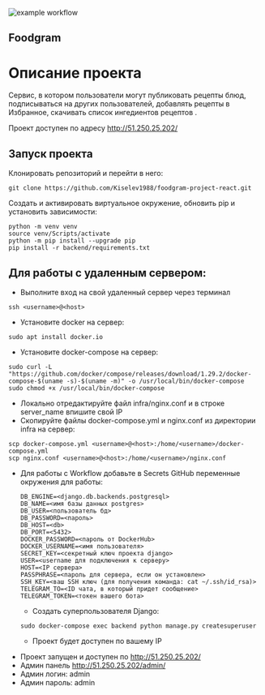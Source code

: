 ![example workflow](https://github.com/Kiselev1988/foodgram-project-react/actions/workflows/main.yml/badge.svg)

## Foodgram


# Описание проекта

Сервис, в котором пользователи могут публиковать рецепты блюд, подписываться на других пользователей, добавлять рецепты в Избранное, скачивать список ингедиентов рецептов .

Проект доступен по адресу http://51.250.25.202/

## Запуск проекта

Клонировать репозиторий и перейти в него:
```
git clone https://github.com/Kiselev1988/foodgram-project-react.git
```

Создать и активировать виртуальное окружение, обновить pip и установить зависимости:
```
python -m venv venv
source venv/Scripts/activate
python -m pip install --upgrade pip
pip install -r backend/requirements.txt
```

## Для работы с удаленным сервером:
* Выполните вход на свой удаленный сервер через терминал
```
ssh <username>@<host>
```

* Установите docker на сервер:
```
sudo apt install docker.io 
```
* Установите docker-compose на сервер:
```
sudo curl -L "https://github.com/docker/compose/releases/download/1.29.2/docker-compose-$(uname -s)-$(uname -m)" -o /usr/local/bin/docker-compose
sudo chmod +x /usr/local/bin/docker-compose
```
* Локально отредактируйте файл infra/nginx.conf и в строке server_name впишите свой IP
* Скопируйте файлы docker-compose.yml и nginx.conf из директории infra на сервер:
```
scp docker-compose.yml <username>@<host>:/home/<username>/docker-compose.yml
scp nginx.conf <username>@<host>:/home/<username>/nginx.conf
```
* Для работы с Workflow добавьте в Secrets GitHub переменные окружения для работы:
    ```
    DB_ENGINE=<django.db.backends.postgresql>
    DB_NAME=<имя базы данных postgres>
    DB_USER=<пользователь бд>
    DB_PASSWORD=<пароль>
    DB_HOST=<db>
    DB_PORT=<5432>
    DOCKER_PASSWORD=<пароль от DockerHub>
    DOCKER_USERNAME=<имя пользователя>
    SECRET_KEY=<секретный ключ проекта django>
    USER=<username для подключения к серверу>
    HOST=<IP сервера>
    PASSPHRASE=<пароль для сервера, если он установлен>
    SSH_KEY=<ваш SSH ключ (для получения команда: cat ~/.ssh/id_rsa)>
    TELEGRAM_TO=<ID чата, в который придет сообщение>
    TELEGRAM_TOKEN=<токен вашего бота>
    ```
   
    - Создать суперпользователя Django:
    ```
    sudo docker-compose exec backend python manage.py createsuperuser
    ```
    - Проект будет доступен по вашему IP


- Проект запущен и доступен по http://51.250.25.202/
- Админ панель http://51.250.25.202/admin/
- Админ логин: admin
- Админ пароль: admin
